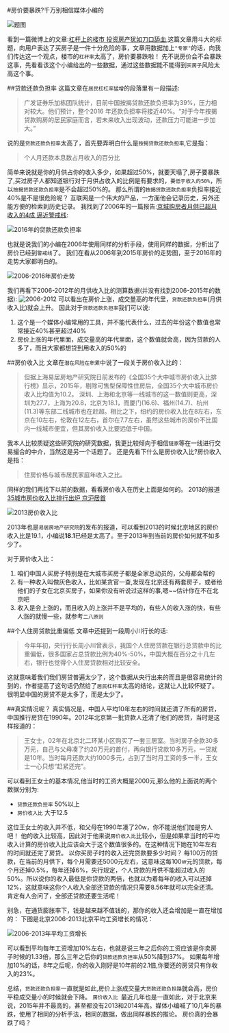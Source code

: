 #房价要暴跌?千万别相信媒体小编的

![题图](http://upload-images.jianshu.io/upload_images/22188-6e01417bed333bf7.jpg?imageMogr2/auto-orient/strip%7CimageView2/2/w/1240)

看到一篇微博上的文章:[杠杆上的楼市 投资房产犹如刀口舔血](http://bj.leju.com/news/2016-09-14/07336181605587403715364.shtml),这篇文章用斗大的标题，向用户表达了买房子是一件十分危险的事，文章用数据加上`"专家"`的话，向我们传达这一个观点，楼市的`杠杆率`太高了，房价要暴跌啦！
先不说房价会不会暴跌这事，先看看该这个小编给出的一些数据，通过这些数据能不能得到`买房子`风险太高这个事。

##贷款还款负担率
这篇文章在`居民杠杠率猛增`的段落里有一段描述:
>广发证券乐加栋团队统计，目前中国按揭贷款还款负担率为39%，压力相对较大。他们预计，整个2016 年还款负担率将接近40%。“对于今年按揭贷款购房的居民家庭而言，若未来收入出现波动，还款压力可能进一步加大。”

说的是`贷款还款负担率`太高了，首先要弄明白什么是`按揭贷款还款负担率`,它是指：
>个人月还款本息数占月收入的百分比

简单来说就是你的月供占你的收入多少，如果超过50%，就要天塌了,房子要暴跌了,买过房子人都知道银行对于月供占收入的比例是有要求的，`要低于收入的50%`，所以`按揭贷款还款负担率`是不会超过50%的。
那么所谓的`按揭贷款还款负担率`负担率接近40%是不是很危险呢？
互联网是一个伟大的产品，一方面他会记录历史，另外还能方便的检索到历史记录。
我找到了2006年的一篇报告:[京城购房者月供已超月收入的4成 逼近警戒线](http://news.china.com/zh_cn/news100/11038989/20060603/13373833.html):

![2016年的贷款还款负担率](http://upload-images.jianshu.io/upload_images/22188-5c25ca7b49b29b62.png?imageMogr2/auto-orient/strip%7CimageView2/2/w/1240)

也就是说我们的小编在2006年使用同样的分析手段，使用同样的数据，分析出了房价已经到`警戒线`了。
我们在看从2006年到2015年房价的走势图，至于2016年的走势大家都明白的。

![2006-2016年房价走势](http://upload-images.jianshu.io/upload_images/22188-d33b6811a20d7e54.jpg?imageMogr2/auto-orient/strip%7CimageView2/2/w/1240)

我们再看下2006-2012年的月供收入比的测算数据(并没有找到2006-2015年的数据):
![2006-2012](http://upload-images.jianshu.io/upload_images/22188-120861ef2bd2d26e.jpg?imageMogr2/auto-orient/strip%7CimageView2/2/w/1240)
可以看出在房价上涨，成交量高的年代里，`贷款还款负担率`(月供收入比)就会上升。
因此对于`贷款还款负担率`我们可以说:

1.  这个是一个媒体小编常用的工具，并不能代表什么，过去的年份这个数值也常常接近40%甚至超过40%
2. 房价上涨的年代里面，成交量高的年代里面，这个数值就会高，因为贷款的人多了，而且大家都想贷到用收入的50%的



##房价收入比 
文章在`潜在风险在积累`中说了一段关于房价收入比的：
>但据上海易居房地产研究院日前发布的《全国35个大中城市房价收入比排行榜》显示，2015年，剔除可售型保障性住房后，全国35个大中城市房价收入比均值为10.2。
 深圳、上海和北京等一线城市的这一数值则更高，深圳为27.7，上海为20.8，北京为18.1，而厦门(16.6)、福州(14.7)、杭州(11.3)等东部二线城市也在赶超。相比之下，纽约的房价收入比在8左右，东京在10左右，伦敦在12左右，首尔在7.7左右，虽然这些城市的房价不比国内一线城市便宜，但其房价收入比要远低于中国。

我本人比较质疑这些研究院的研究数据，我更比较倾向于相信`链家`等在一线进行交易撮合的中介，当然这是另一个话题了。
还是先看下什么是房价收入比?房价收入是指：
>住房价格与城市居民家庭年收入之比。

同样的我们再找下以前的数据，看看房价收入在历史上面是如何的。
2013的报道[35城市房价收入比排行出炉 京沪居首](http://www.chinanews.com/house/2014/05-26/6213128.shtml)

![2013房价收入比](http://upload-images.jianshu.io/upload_images/22188-bf7867258236be7f.png?imageMogr2/auto-orient/strip%7CimageView2/2/w/1240)

2013年也是`易居房地产研究院`的发布的报道，可以看到2013的时候北京地区的房价收入比是19.1，小编说**18.1**已经是太高了。至于2013年到当前的房价如何就不如多少了。

对于房价收入比：

1.  咱们中国人买房子特别是在大城市买房子都是全家总动员的，父母都会帮的
2.  有一种收入叫做灰色收入，比如某贪官一查,发现在北京还有两套房子，或者给他们的子女在北京买房子，如果你没有听说过这样的事,嗯~~估计你在不在北京吧
3. 收入是会上涨的，而且收入的上涨并不是平均的，有些人的收入涨的快，有些人涨的就慢一些，就参考`二八原则`

##个人住房贷款比重偏低
文章中还提到一段周小川行长的话:
>今年年初，央行行长周小川曾表示，我国个人住房贷款在银行总贷款中的比重偏低，很多国家占总贷款比例为40%-50%，中国大概在百分之十几左右，银行也觉得个人住房贷款相对比较安全。

这就意味着我们我们房贷普遍太少了，这个数据从央行出来的而且是很容易统计的到的，作者提高了这句话仍然给了`居民杠杆率`太高的结论，这就让人比较怀疑了。很明显中国的房贷不是太多了，而是太少了。

##真实情况呢？
真实情况是，中国人平均10年左右的时间就还清了所有的房贷，中国推行房贷在1990年。2012年北京第一批贷款人还清了他们的房贷，当时是这样报道的：
>王女士，02年在北京北二环某小区购买了一套三居室。当时房子全款30多万元，自己与父母凑了约20万元的首付，再向银行贷款10多万元，一贷就是10年。当时每月还款大约1000多元，占到了当时月工资的多一半，王女士一心只想“赶紧还完”。

可以看到王女士的基本情况,他当时的工资大概是2000元,那么他的上面说的两个数据分别为:
* `贷款还款负担率` 50%以上
* `房价收入比` 大于12.5

这位王女士的收入并不低，和父母在1990年凑了20w，你不能说他们加是穷人吧！
他的收入比较高，因此对于他来说`房价收入比`比较小，但是如果拿当时的平均收入计算的房价收入比应该会大于这个数值很多的。在这种情况下她在10年左右的时间就还完了房贷。
以你买房子时的收入还完贷款要多少时间？
每100万的贷款，在当前的月供下，每个月需要还5000元左右，这意味这每100w元的贷款，每个月还掉0.5%，每年还掉6%，央行规定，个人贷款的月供不能超过收入的50%。所以说你的收入最低是你贷款的两倍，也就以为着每年的收入可以还掉12%，这就意味这你个人收入全部还贷款的情况只需要8.56年就可以完全还清。
肯定有人会问了，全部还贷款还要生活呢！

别急，在通货膨胀率下，钱是越来越不值钱的，那你的收入还会增加是一直在增加的：
下图是北京2006-2013北京平均工资增长的情况：

![2006-2013年平均工资增长](http://upload-images.jianshu.io/upload_images/22188-c3190cca89679221.jpg?imageMogr2/auto-orient/strip%7CimageView2/2/w/1240)


可以看到平均每年工资增加10%左右，也就是说三年之后你的工资应该是你卖房子时候的1.33倍，那么三年之后你的`贷款还款负担率`从50%降到37%。
如果每年增加10%的话，8年之后呢，你的收入刚好是10年前的2.1倍,你要还的房贷只有你收入的23%。

总结，`贷款还款负担率`一直就是如此,房价上涨成交量大`贷款还款负担路`就会高，房价平稳成交量小的时候就会下降。
`房价收入比 `最近几年也是一直如此，对于北京来说，2015年并不最高的，甚至都没有2013和2014年高。媒体小编喊了10几年的暴跌，使用了相同的分析手法，相同的数据，做出同样暴跌的推论。
房价真的会暴跌了吗？




